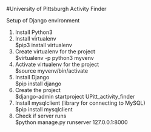 #University of Pittsburgh Activity Finder

Setup of Django environment
1. Install Python3
2. Install virtualenv\
	$pip3 install virtualenv
3. Create virtualenv for the project\
	$virtualenv -p python3 myvenv
4. Activate virtualenv for the project\
	$source myvenv/bin/activate
5. Install Django\
    $pip install django
6. Create the project\
	$django-admin startproject UPitt_activity_finder
7. Install mysqlclient (library for connecting to MySQL)\
	$pip install mysqlclient
8. Check if server runs\
    $python manage.py runserver 127.0.0.1:8000
